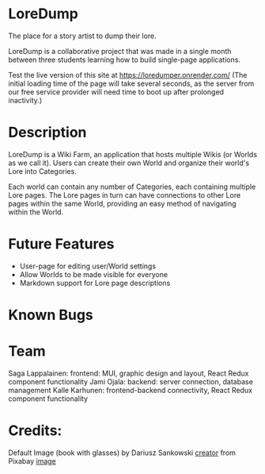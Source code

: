 # LoreDump
The place for a story artist to dump their lore.

LoreDump is a collaborative project that was made in a single month between three students learning how to build single-page applications. 

Test the live version of this site at https://loredumper.onrender.com/ 
(The initial loading time of the page will take several seconds, as the server from our free service provider will need time to boot up after prolonged inactivity.)

# Description
LoreDump is a Wiki Farm, an application that hosts multiple Wikis (or Worlds as we call it). Users can create their own World and organize their world's Lore into Categories. 

Each world can contain any number of Categories, each containing multiple Lore pages. The Lore pages in turn can have connections to other Lore pages within the same World, providing an easy method of navigating within the World. 

# Future Features
+ User-page for editing user/World settings
+ Allow Worlds to be made visible for everyone
+ Markdown support for Lore page descriptions

# Known Bugs


# Team
Saga Lappalainen: frontend: MUI, graphic design and layout, React Redux component functionality
Jami Ojala: backend: server connection, database management
Kalle Karhunen: frontend-backend connectivity, React Redux component functionality

# Credits:
Default Image (book with glasses) by Dariusz Sankowski <a href="https://pixabay.com/users/dariuszsankowski-1441456/?utm_source=link-attribution&utm_medium=referral&utm_campaign=image&utm_content=1052010">creator</a> 
from Pixabay <a href="https://pixabay.com//?utm_source=link-attribution&utm_medium=referral&utm_campaign=image&utm_content=1052010">image</a>
